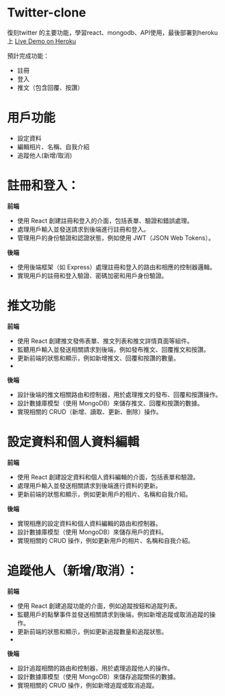# Twitter-clone
復刻twitter 的主要功能，學習react、mongodb、API使用，最後部署到heroku上
[Live Demo on Heroku](https://twitter-clone-mason-4bfa1e4cdc08.herokuapp.com/register)

預計完成功能：
- 註冊
- 登入
- 推文（包含回覆、按讚）
# 用戶功能
- 設定資料
- 編輯相片、名稱、自我介紹
- 追蹤他人(新增/取消)

# 註冊和登入：

**前端**
- 使用 React 創建註冊和登入的介面，包括表單、驗證和錯誤處理。
- 處理用戶輸入並發送請求到後端進行註冊和登入。
- 管理用戶的身份驗證和認證狀態，例如使用 JWT（JSON Web Tokens）。
  
**後端**
- 使用後端框架（如 Express）處理註冊和登入的路由和相應的控制器邏輯。
- 實現用戶的註冊和登入驗證、密碼加密和用戶身份驗證。


# 推文功能
**前端**
- 使用 React 創建推文發佈表單、推文列表和推文詳情頁面等組件。
- 監聽用戶輸入並發送相關請求到後端，例如發布推文、回覆推文和按讚。
- 更新前端的狀態和顯示，例如新增推文、回覆和按讚的數量。
- 
**後端**
- 設計後端的推文相關路由和控制器，用於處理推文的發布、回覆和按讚操作。
- 設計數據庫模型（使用 MongoDB）來儲存推文、回覆和按讚的數據。
- 實現相關的 CRUD（新增、讀取、更新、刪除）操作。

# 設定資料和個人資料編輯
**前端**
- 使用 React 創建設定資料和個人資料編輯的介面，包括表單和驗證。
- 處理用戶輸入並發送相關請求到後端進行資料的更新。
- 更新前端的狀態和顯示，例如更新用戶的相片、名稱和自我介紹。
  
**後端**
- 實現相應的設定資料和個人資料編輯的路由和控制器。
- 設計數據庫模型（使用 MongoDB）來儲存用戶的資料。
- 實現相關的 CRUD 操作，例如更新用戶的相片、名稱和自我介紹。
  

# 追蹤他人（新增/取消）：
**前端**
- 使用 React 創建追蹤功能的介面，例如追蹤按鈕和追蹤列表。
- 監聽用戶的點擊事件並發送相關請求到後端，例如新增追蹤或取消追蹤的操作。
- 更新前端的狀態和顯示，例如更新追蹤數量和追蹤狀態。
- 
**後端**
- 設計追蹤相關的路由和控制器，用於處理追蹤他人的操作。
- 設計數據庫模型（使用 MongoDB）來儲存追蹤關係的數據。
- 實現相關的 CRUD 操作，例如新增追蹤或取消追蹤。



